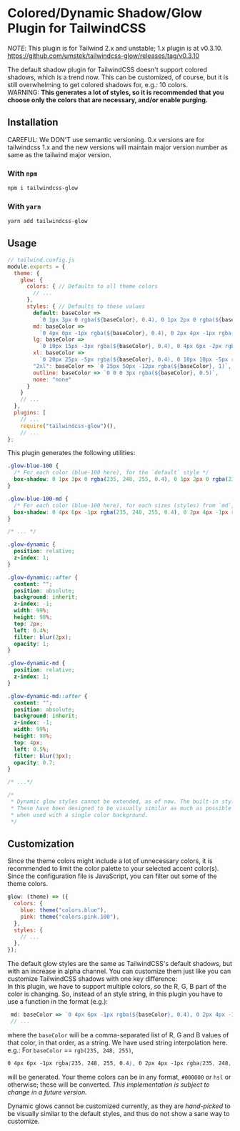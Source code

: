 # Colored/Dynamic Shadow/Glow Plugin for TailwindCSS

_NOTE_: This plugin is for Tailwind 2.x and unstable; 1.x plugin is at v0.3.10.
https://github.com/umstek/tailwindcss-glow/releases/tag/v0.3.10

The default shadow plugin for TailwindCSS doesn't support colored shadows, which is a trend now.
This can be customized, of course, but it is still overwhelming to get colored shadows for, e.g.: 10 colors.  
WARNING: **This generates a lot of styles, so it is recommended that you choose only the colors that are necessary,
and/or enable purging.**

## Installation

CAREFUL: We DON'T use semantic versioning. 0.x versions are for tailwindcss 1.x and the new versions will maintain major version number as same as the tailwind major version.

### With `npm`

```bash
npm i tailwindcss-glow
```

### With `yarn`

```bash
yarn add tailwindcss-glow
```

## Usage

```js
// tailwind.config.js
module.exports = {
  theme: {
    glow: {
      colors: { // Defaults to all theme colors
        // ...
      },
      styles: { // Defaults to these values
        default: baseColor =>
          `0 1px 3px 0 rgba(${baseColor}, 0.4), 0 1px 2px 0 rgba(${baseColor}, 0.24)`,
        md: baseColor =>
          `0 4px 6px -1px rgba(${baseColor}, 0.4), 0 2px 4px -1px rgba(${baseColor}, 0.24)`,
        lg: baseColor =>
          `0 10px 15px -3px rgba(${baseColor}, 0.4), 0 4px 6px -2px rgba(${baseColor}, 0.20)`,
        xl: baseColor =>
          `0 20px 25px -5px rgba(${baseColor}, 0.4), 0 10px 10px -5px rgba(${baseColor}, 0.16)`,
        "2xl": baseColor => `0 25px 50px -12px rgba(${baseColor}, 1)`,
        outline: baseColor => `0 0 0 3px rgba(${baseColor}, 0.5)`,
        none: "none"
      }
    }
    // ...
  },
  plugins: [
    // ...
    require("tailwindcss-glow")(),
    // ...
};
```

This plugin generates the following utilities:

```css
.glow-blue-100 {
  /* For each color (blue-100 here), for the `default` style */
  box-shadow: 0 1px 3px 0 rgba(235, 248, 255, 0.4), 0 1px 2px 0 rgba(235, 248, 255, 0.24);
}

.glow-blue-100-md {
  /* For each color (blue-100 here), for each sizes (styles) from `md`, `lg`, `xl` and `2xl`. */
  box-shadow: 0 4px 6px -1px rgba(235, 248, 255, 0.4), 0 2px 4px -1px rgba(235, 248, 255, 0.24);
}

/* ... */

.glow-dynamic {
  position: relative;
  z-index: 1;
}

.glow-dynamic::after {
  content: "";
  position: absolute;
  background: inherit;
  z-index: -1;
  width: 99%;
  height: 98%;
  top: 2px;
  left: 0.4%;
  filter: blur(2px);
  opacity: 1;
}

.glow-dynamic-md {
  position: relative;
  z-index: 1;
}

.glow-dynamic-md::after {
  content: "";
  position: absolute;
  background: inherit;
  z-index: -1;
  width: 99%;
  height: 98%;
  top: 4px;
  left: 0.5%;
  filter: blur(3px);
  opacity: 0.7;
}

/* ...*/

/* 
 * Dynamic glow styles cannot be extended, as of now. The built-in styles are, `default`, `md`, `lg`, `xl` and `2xl`. 
 * These have been designed to be visually similar as much as possible to their box-shadow counterparts, 
 * when used with a single color background.
 */
```

## Customization

Since the theme colors might include a lot of unnecessary colors, it is recommended to limit the color palette to
your selected accent color(s).
Since the configuration file is JavaScript, you can filter out some of the theme colors.

```js
glow: (theme) => ({
  colors: {
    blue: theme("colors.blue"),
    pink: theme("colors.pink.100"),
  },
  styles: {
    // ...
  },
});
```

The default glow styles are the same as TailwindCSS's default shadows, but with an increase in alpha channel.
You can customize them just like you can customize TailwindCSS shadows with one key difference:  
In this plugin, we have to support multiple colors, so the R, G, B part of the color is changing.
So, instead of an style string, in this plugin you have to use a function in the format (e.g.):

```js
 md: baseColor => `0 4px 6px -1px rgba(${baseColor}, 0.4), 0 2px 4px -1px rgba(${baseColor}, 0.24)`,
 // ...
```

where the `baseColor` will be a comma-separated list of R, G and B values of that color, in that order, as a string. We have used string interpolation here.  
e.g.: For `baseColor` == `rgb(235, 248, 255)`,

```css
0 4px 6px -1px rgba(235, 248, 255, 0.4), 0 2px 4px -1px rgba(235, 248, 255, 0.24);
```

will be generated. Your theme colors can be in any format, `#000000` or `hsl` or otherwise; these will be converted. _This implementation is subject to change in a future version._

Dynamic glows cannot be customized currently, as they are _hand-picked_ to be visually similar to the default styles, and thus do not show a sane way to customize.

